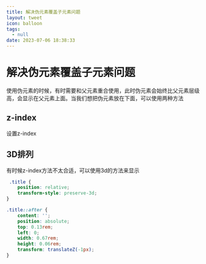 ```yaml
---
title: 解决伪元素覆盖子元素问题
layout: tweet
icon: balloon
tags:
  - null
date: 2023-07-06 18:38:33
---
```


# 解决伪元素覆盖子元素问题

使用伪元素的时候，有时需要和父元素重合使用，此时伪元素会始终比父元素层级高，会显示在父元素上面。当我们想把伪元素放在下面，可以使用两种方法

## z-index
设置z-index

## 3D排列
有时候z-index方法不太合适，可以使用3d的方法来显示

```css
 .title {
    position: relative;
    transform-style: preserve-3d;
}

.title::after {
    content: '';
    position: absolute;
    top: 0.13rem;
    left: 0;
    width: 0.67rem;
    height: 0.06rem;
    transform: translateZ(-1px);  
}
```